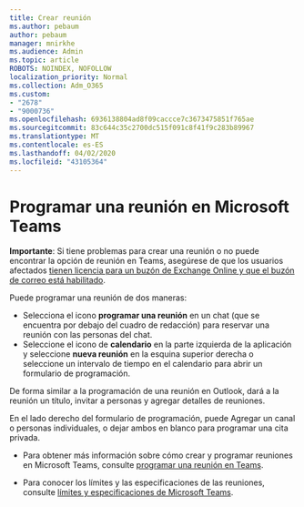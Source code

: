 ```yaml
---
title: Crear reunión
ms.author: pebaum
author: pebaum
manager: mnirkhe
ms.audience: Admin
ms.topic: article
ROBOTS: NOINDEX, NOFOLLOW
localization_priority: Normal
ms.collection: Adm_O365
ms.custom:
- "2678"
- "9000736"
ms.openlocfilehash: 6936138804ad8f09caccce7c3673475851f765ae
ms.sourcegitcommit: 83c644c35c2700dc515f091c8f41f9c283b89967
ms.translationtype: MT
ms.contentlocale: es-ES
ms.lasthandoff: 04/02/2020
ms.locfileid: "43105364"
---
```

# <a name="schedule-a-meeting-in-teams"></a>Programar una reunión en Microsoft Teams

**Importante**: Si tiene problemas para crear una reunión o no puede encontrar la opción de reunión en Teams, asegúrese de que los usuarios afectados [tienen licencia para un buzón de Exchange Online y que el buzón de correo está habilitado](https://docs.microsoft.com/exchange/recipients-in-exchange-online/create-user-mailboxes).

Puede programar una reunión de dos maneras: 

- Selecciona el icono **programar una reunión** en un chat (que se encuentra por debajo del cuadro de redacción) para reservar una reunión con las personas del chat.
- Seleccione el icono de **calendario** en la parte izquierda de la aplicación y seleccione **nueva reunión** en la esquina superior derecha o seleccione un intervalo de tiempo en el calendario para abrir un formulario de programación.

De forma similar a la programación de una reunión en Outlook, dará a la reunión un título, invitar a personas y agregar detalles de reuniones.

En el lado derecho del formulario de programación, puede Agregar un canal o personas individuales, o dejar ambos en blanco para programar una cita privada.

- Para obtener más información sobre cómo crear y programar reuniones en Microsoft Teams, consulte [programar una reunión en Teams](https://support.office.com/article/Schedule-a-meeting-in-Teams-943507a9-8583-4c58-b5d2-8ec8265e04e5).

- Para conocer los límites y las especificaciones de las reuniones, consulte [límites y especificaciones de Microsoft Teams](https://docs.microsoft.com/microsoftteams/limits-specifications-teams#meetings-and-calls).
